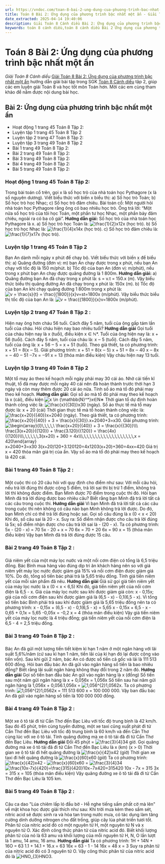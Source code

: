 ```yaml
---
url: https://vndoc.com/toan-8-bai-2-ung-dung-cua-phuong-trinh-bac-nhat-mot-an-314216
title: Toán 8 Bài 2: Ứng dụng của phương trình bậc nhất một ẩn - Giải Toán 8 Cánh diều - VnDoc.com
date_extracted: 2025-04-14 19:40:06
description: Giải Toán 8 Cánh diều Bài 2: Ứng dụng của phương trình bậc nhất một ẩn được VnDoc biên soạn lời giải nhằm giúp các em nắm được nội dung được học trong bài, luyện giải Toán 8 hiệu quả.
keywords: toán 8 cánh diều,toán 8 cánh diều Bài 2 Ứng dụng của phương trình bậc nhất một ẩn,toán lớp 8 cánh diều,giải toán 8 cánh diều,giải sgk toán 8 cánh diều,sgk toán 8 Kết nối tri thức,toán 8 Phương trình bậc nhất một ẩn,giải toán 8 Bài 2 Ứng dụng của phương trình bậc nhất một ẩn,giải toán 8 cd,toán 8 cd,giải toán 8 cd Bài 2 Ứng dụng của phương trình bậc nhất một ẩn,giải toán 8 cánh diều Bài 2 Ứng dụng của phương trình bậc nhất một ẩn
---
```


# Toán 8 Bài 2: Ứng dụng của phương trình bậc nhất một ẩn
 _Giải Toán 8 Cánh diều_
[Giải Toán 8 Bài 2: Ứng dụng của phương trình bậc nhất một ẩn](<https://vndoc.com/toan-8-bai-2-ung-dung-cua-phuong-trinh-bac-nhat-mot-an-314216>) hướng dẫn giải bài tập trong SGK [Toán 8 Cánh diều](<https://vndoc.com/giai-toan-lop8>) tập 2, giúp các em luyện giải Toán 8 và học tốt môn Toán hơn. Mời các em cùng tham khảo để nắm được nội dung bài học.
## Bài 2: Ứng dụng của phương trình bậc nhất một ẩn
  * Hoạt động 1 trang 45 Toán 8 Tập 2:
  * Luyện tập 1 trang 45 Toán 8 Tập 2
  * Luyện tập 2 trang 47 Toán 8 Tập 2:
  * Luyện tập 3 trang 49 Toán 8 Tập 2
  * Bài 1 trang 49 Toán 8 Tập 2:
  * Bài 2 trang 49 Toán 8 Tập 2:
  * Bài 3 trang 49 Toán 8 Tập 2:
  * Bài 4 trang 49 Toán 8 Tập 2:
  * Bài 5 trang 49 Toán 8 Tập 2:

### Hoạt động 1 trang 45 Toán 8 Tập 2:
Trong bài toán cổ trên, gọi x là số học trò của nhà toán học Pythagore \(x là số nguyên dương\). Viết biểu thức với biến x biểu thị:
a\) Số học trò Toán;
b\) Số học trò học Nhạc;
c\) Số học trò đăm chiêu.
Bài toán cổ:
Một người hỏi nhà toán học Pythagore rằng ông có bao nhiêu học trò. Ông trả lời: “Một nửa số học trò của tôi học Toán, một phần tư học Nhạc, một phần bảy đăm chiêu, ngoài ra có ba cô gái”.
**Hướng dẫn giải:**
Số học trò của nhà toán học Pythagore là x.
a\) Số học trò học Toán là: ![\\frac{1}{2}x](https://i.vdoc.vn/data/image/blank.png)12x \(học trò\).
b\) Số học trò học Nhạc là: ![\\frac{1}{4}x](https://i.vdoc.vn/data/image/blank.png)14x \(học trò\).
c\) Số học trò đăm chiêu là: ![\\frac{1}{7}x](https://i.vdoc.vn/data/image/blank.png)17x \(học trò\).
### Luyện tập 1 trang 45 Toán 8 Tập 2
Bạn An dành mỗi ngày x phút để chạy bộ. Viết biểu thức với biến x để biểu thị:
a\) Quãng đường \(đơn vị: m\) bạn An chạy được trong x phút, nếu bạn An chạy với tốc độ là 150 m/phút.
b\) Tốc độ của bạn An \(đơn vị: m/phút\), nếu trong x phút bạn An chạy được quãng đường là 1 800m.
**Hướng dẫn giải:**
a\) Quãng đường bạn An đã chạy trong x phút là: s = v.t = 150.x \(m\).
Vậy biểu thức biểu thị quãng đường An đã chạy trong x phút là: 150x \(m\).
b\) Tốc độ của bạn An khi chạy quãng đường 1 800m trong x phút là: ![v = \\frac{s}{t} = \\frac{{1800}}{x}](https://i.vdoc.vn/data/image/blank.png)v=st=1800x \(m/phút\).
Vậy biểu thức biểu thị tốc độ của bạn An là: ![v = \\frac{{1800}}{x}](https://i.vdoc.vn/data/image/blank.png)v=1800x \(m/phút\).
### **Luyện tập 2 trang 47 Toán 8 Tập 2** :
Hiện nay ông hơn cháu 56 tuổi. Cách đây 5 năm, tuổi của ông gấp tám lần tuổi của cháu. Hỏi cháu hiện nay bao nhiêu tuổi?
**Hướng dẫn giải**
Gọi tuổi của cháu hiện nay là x \(tuổi\), điều kiện x ∈ ℕ\*.
Tuổi của ông hiện nay là: x + 56 \(tuổi\).
Cách đây 5 năm, tuổi của cháu là: x ‒ 5 \(tuổi\).
Cách đây 5 năm, tuổi của ông là: x + 56 ‒ 5 = x + 51 \(tuổi\).
Theo giả thiết, ta có phương trình: x + 51 = 8\(x ‒ 5\).
Giải phương trình:
x + 51 = 8\(x ‒ 5\)
x + 51 = 8x ‒ 40
x ‒ 8x = ‒ 40 ‒ 51
‒7x = ‒91
x = 13 \(thỏa mãn điều kiện\)
Vậy cháu hiện nay 13 tuổi.
### Luyện tập 3 trang 49 Toán 8 Tập 2
Một tổ may áo theo kế hoạch mỗi ngày phải may 30 cái áo. Nhờ cải tiến kĩ thuật, tổ đã may được mỗi ngày 40 cái nên đã hoàn thành trước thời hạn 3 ngày và còn may thêm được 20 cái áo nữa. Tính số áo mà tổ đó phải may theo kế hoạch.
**Hướng dẫn giải:**
Gọi số áo mà tổ đó phải may theo kế hoạch là x \(cái\), điều kiện ![x \\in {\\mathbb{N}^*}](https://i.vdoc.vn/data/image/blank.png)x∈N∗
Thời gian tổ dự định hoàn thành công việc là: ![\\frac{x}{{30}}](https://i.vdoc.vn/data/image/blank.png)x30 \(ngày\).
Số áo thực tế mà tổ may được là: x + 20 \(cái\)
Thời gian thực tế mà tổ hoàn thành công việc là: ![\\frac{x+20}{{40}}](https://i.vdoc.vn/data/image/blank.png)x+2040 \(ngày\).
Theo giả thiết, ta có phương trình: ![\\frac{x+20}{{40}} + 3 = \\frac{x}{{30}}.](https://i.vdoc.vn/data/image/blank.png)x+2040+3=x30.
Giải phương trình:
![\\begin{array}{l}\\,\\,\\,\\,\\ \\frac{x+20}{{40}} + 3 = \\frac{x}{{30}}\\\\\\ \\frac{3\(x+20\)}{{120}} + \\frac{3.120}{{120}} = \\frac{4x}{{120}}\\\\\\,\\,\\,\\,\\,\\,3\(x+20\) + 360 = 4x\\\\\\,\\,\\,\\,\\,\\,\\,\\,\\,\\,\\,\\,\\,\\,\\,\\,\\,\\,\\,x = 420\\end{array}](https://i.vdoc.vn/data/image/blank.png) x+2040+3=x30 3\(x+20\)120+3.120120=4x1203\(x+20\)+360=4xx=420
Giá trị x = 420 thỏa mãn giá trị của ẩn.
Vậy số áo mà tổ đó phải may theo kế hoạch là 420 cái.
### Bài 1 **trang 49 Toán 8 Tập 2** :
### 
Một cuộc thi có 20 câu hỏi với quy định cho điểm như sau: Với mỗi câu hỏi, nếu trả lời đúng thì được cộng 5 điểm, trả lời sai thì bị trừ 1 điểm, không trả lời thì không được điểm. Bạn Minh được 70 điểm trong cuộc thi đó. Hỏi bạn Minh đã trả lời đúng được bao nhiêu câu? Biết rằng bạn Minh đã trả lời tất cả các câu trong cuộc thi.
**Hướng dẫn giải**
Vì bạn Minh đã trả lời tất cả các câu trong cuộc thi nên không có câu nào bạn Minh không trả lời được. Do đó, bạn Minh chỉ có thể trả lời đúng hoặc sai.
Gọi số câu đúng là x \(0 < x < 20\)
Khi đó, số câu sai là 20 - x.
Suy ra: Số điểm nhận được cho câu trả lời đúng là 5x; số điểm nhận được cho câu trả lời sai là - \(20 - x\).
Ta có phương trình: 5x - \(20 - x\) = 70
5x - 20 + x = 70
6x = 70 + 20
6x = 90
x = 15 \(thỏa mãn điều kiện\)
Vậy bạn Minh đã trả lời đúng được 15 câu.
### Bài 2 **trang 49 Toán 8 Tập 2** :
### 
Giá niêm yết của một máy lọc nước và một nồi cơm điện có tổng là 6,5 triệu đồng. Bác Bình mua hàng vào đúng dịp tri ân khách hàng nên so với giá niêm yết máy lọc nước được giảm giá 15% và nồi cơm điện được giảm giá 10%. Do đó, tổng số tiền bác phải trả là 5,65 triệu đồng. Tính giá tiền niêm yết của mỗi sản phẩm đã nêu.
**Hướng dẫn giải**
Giả sử gọi giá tiền niêm yết của máy lọc nước là x \(0 < x < 6,5\)
Khi đó, giá tiền niêm yết của nồi cơm điện là 6,5 - x.
Giá của máy lọc nước sau khi được giảm giá còn: x - 0,15x; giá của nồi cơm điện sau khi được giảm giá là \(6,5 - x\) - 0,1\(6,5 - x\).
Vì tổng số tiền bác Bình phải trả sau khi được giảm giá là 5,65 triệu đồng nên ta có phương trình:
x - 0,15x + \(6,5 - x\) - 0,1\(6,5 - x\) = 5,65
x - 0,15x + 6,5 - x - 0,65 + 0,1x = 5,65
-0,05x = -0,2
x = 4 \(thỏa mãn điều kiện\)
Vậy giá tiền niêm yết của máy lọc nước là 4 triệu đồng; giá tiền niêm yết của nồi cơm điện là 6,5 - 4 = 2,5 triệu đồng.
### Bài 3 **trang 49 Toán 8 Tập 2** :
### 
Bác An đã gửi một lượng tiền tiết kiệm kì hạn 1 năm ở một ngân hàng với lãi suất 5,6%/năm \(cứ sau kì hạn 1 năm, tiền lãi của kì hạn đó lại được cộng vào tiền vốn\). Sau khi gửi 2 năm, bác An có được số tiền cả gốc và lãi là 111 513 600 đồng. Hỏi ban đầu bác An đã gửi vào ngân hàng số tiền là bao nhiêu đồng? Biết rằng lãi suất ngân hàng không thay đổi trong 2 năm đó.
**Hướng dẫn giải**
Gọi số tiền ban đầu bác An gửi vào ngân hàng là x \(đồng\)
Số tiền sau một năm gửi ngân hàng là x + 0,056x = 1,056x
Số tiền sau hai năm gửi ngân hàng là 1,056x + 0,056.1,056x = ![1,056^{2}](https://i.vdoc.vn/data/image/blank.png)1,0562x.
Ta có phương trình: ![1,056^{2}](https://i.vdoc.vn/data/image/blank.png)1,0562x = 111 513 600
x = 100 000 000.
Vậy ban đầu bác An đã gửi vào ngân hàng số tiền là 100 000 000 đồng.
### Bài 4 **trang 49 Toán 8 Tập 2** :
### 
Một xe ô tô tải đi từ Cần Thơ đến Bạc Liêu với tốc độ trung bình là 42 km/h. Sau đó 45 phút, trên cùng tuyến đường, một xe taxi cũng xuất phát đi từ Cần Thơ đến Bạc Liêu với tốc độ trung bình là 60 km/h và đến Cần Thơ cùng lúc với xe ô tô tải. Tính quãng đường mà xe ô tô tải đã đi từ Cần Thơ đến Bạc Liêu.
**Hướng dẫn giải**
Đổi 45 phút = ![\\frac{3}{4}](https://i.vdoc.vn/data/image/blank.png)34 giờ.
Gọi quãng đường mà xe ô tô tải đã đi từ Cần Thơ đến Bạc Liêu là x \(km\) \(x > 0\)
Thời gian xe ô tô tải đi hết quãng đường là ![\\frac{x}{42}](https://i.vdoc.vn/data/image/blank.png)x42 \(giờ\)
Thời gian xe taxi đi hết quãng đường là ![\\frac{x}{60}](https://i.vdoc.vn/data/image/blank.png)x60 \(giờ\)
Ta có phương trình: ![\\frac{x}{42}](https://i.vdoc.vn/data/image/blank.png)x42 \- ![\\frac{x}{60}](https://i.vdoc.vn/data/image/blank.png)x60 = ![\\frac{3}{4}](https://i.vdoc.vn/data/image/blank.png)34
![\\frac{10x-7x}{420}=\\frac{315}{420}](https://i.vdoc.vn/data/image/blank.png)10x−7x420=315420
10x - 7x = 315
3x = 315
x = 105 \(thỏa mãn điều kiện\)
Vậy quãng đường xe ô tô tải đã đi từ Cần Thơ đến Bạc Liêu là 105 km.
### Bài 5 **trang 49 Toán 8 Tập 2** :
### 
Câu ca dao "Lúa chiêm lấp ló đầu bờ - Hễ nghe tiếng sấm phất cờ mà lên" về mặt khoa học được giải thích như sau: Khi trời mưa kèm theo sấm sét, nitric acid sẽ được sinh ra và hòa tan trong nước mưa, có tác dụng làm tăng cường dinh dưỡng nitrogen cho đất trồng, giúp cây lúa phát triển tươi tốt. Phân tử của nitric acid đó có một nguyên từ H, một nguyên từ N và x nguyên tử O. Xác định công thức phân tử của nitric acid đó. Biết khối lượng phân tử của nó là 63 amu và khối lượng của mỗi nguyên tử H, N, O lần lượt là 1 amu, 14 amu, 16 amu.
**Hướng dẫn giải**
Ta có phương trình: 1H + 14N + 16O = 63
1.1 + 14.1 + 16.x = 63
16x = 63 - 1 - 14
16x = 48
x = 3
Suy ra phân tử của nitric acid đó có 3 nguyên tử O.
Vậy công thức phân tử của nitric acid đó là ![HNO_{3}](https://i.vdoc.vn/data/image/blank.png)HNO3.
